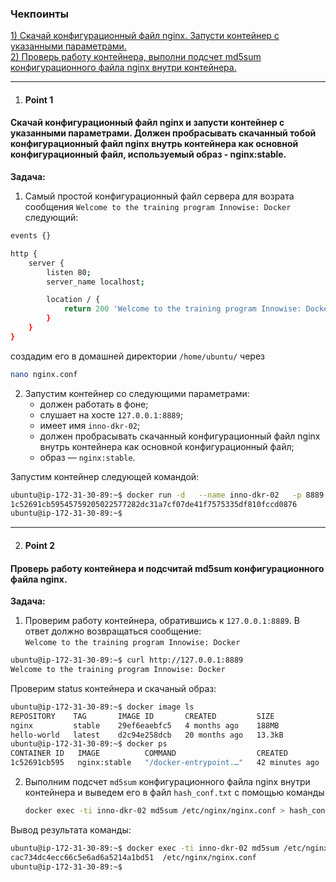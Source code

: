 ### Чекпоинты

[1) Скачай конфигурационный файл nginx. Запусти контейнер с указанными параметрами.](#Point-1)  
[2) Проверь работу контейнера, выполни подсчет md5sum конфигурационного файла nginx внутри контейнера.](#Point-2)  

---

1. #### Point 1  
#### Скачай конфигурационный файл nginx и запусти контейнер с указанными параметрами. Должен пробрасывать скачанный тобой конфигурационный файл nginx внутрь контейнера как основной конфигурационный файл, используемый образ - nginx:stable.  
   **Задача:**  
   1. Самый простой конфигурационный файл сервера для возрата сообщения
   `Welcome to the training program Innowise: Docker` следующий:

```bash
events {}

http {
    server {
        listen 80;
        server_name localhost;

        location / {
            return 200 'Welcome to the training program Innowise: Docker';
        }
    }
}
```
создадим его в домашней директории `/home/ubuntu/` через 
```bash
nano nginx.conf
```

   2. Запустим контейнер со следующими параметрами:  
      - должен работать в фоне;  
      - слушает на хосте `127.0.0.1:8889`;  
      - имеет имя `inno-dkr-02`;  
      - должен пробрасывать скачанный конфигурационный файл nginx внутрь контейнера как основной конфигурационный файл;  
      - образ — `nginx:stable`.
      
Запустим контейнер следующей командой:

```bash
ubuntu@ip-172-31-30-89:~$ docker run -d   --name inno-dkr-02   -p 8889:80   -v /home/ubuntu/nginx.conf:/etc/nginx/nginx.conf:ro   nginx:stable
1c52691cb59545759205022577282dc31a7cf07de41f7575335df810fccd0876
ubuntu@ip-172-31-30-89:~$
```

---

2. #### Point 2  
#### Проверь работу контейнера и подсчитай md5sum конфигурационного файла nginx.  
   **Задача:**  
   1. Проверим работу контейнера, обратившись к `127.0.0.1:8889`. В ответ должно возвращаться сообщение:  
      `Welcome to the training program Innowise: Docker`
```bash
ubuntu@ip-172-31-30-89:~$ curl http://127.0.0.1:8889
Welcome to the training program Innowise: Docker
```      
Проверим status контейнера и скачаный образ: 
```bash
ubuntu@ip-172-31-30-89:~$ docker image ls
REPOSITORY    TAG       IMAGE ID       CREATED         SIZE
nginx         stable    29ef6eaebfc5   4 months ago    188MB
hello-world   latest    d2c94e258dcb   20 months ago   13.3kB
ubuntu@ip-172-31-30-89:~$ docker ps
CONTAINER ID   IMAGE          COMMAND                  CREATED          STATUS          PORTS                                     NAMES
1c52691cb595   nginx:stable   "/docker-entrypoint.…"   42 minutes ago   Up 42 minutes   0.0.0.0:8889->80/tcp, [::]:8889->80/tcp   inno-dkr-02
```

   2. Выполним подсчет `md5sum` конфигурационного файла nginx внутри контейнера и выведем его в файл `hash_conf.txt` с помощью команды  
      ```bash
      docker exec -ti inno-dkr-02 md5sum /etc/nginx/nginx.conf > hash_conf.txt && cat hash_conf.txt
      ```
Вывод результата команды:      
```bash
ubuntu@ip-172-31-30-89:~$ docker exec -ti inno-dkr-02 md5sum /etc/nginx/nginx.conf > hash_conf.txt && cat hash_conf.txt
cac734dc4ecc66c5e6ad6a5214a1bd51  /etc/nginx/nginx.conf
ubuntu@ip-172-31-30-89:~$
```